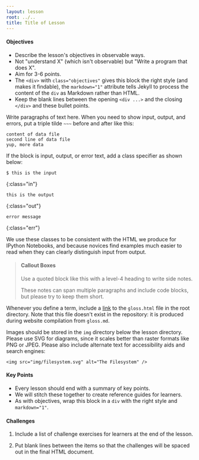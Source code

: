 ```yaml
---
layout: lesson
root: ../..
title: Title of Lesson
---
```

<div class="objectives" markdown="1">

#### Objectives
*   Describe the lesson's objectives in observable ways.
*   Not "understand X" (which isn't observable) but "Write a program that does X".
*   Aim for 3-6 points.
*   The `<div>` with `class="objectives"` gives this block the right style (and makes it findable),
    the `markdown="1"` attribute tells Jekyll to process the content of the `div` as Markdown
    rather than HTML.
*   Keep the blank lines between the opening `<div ...>` and the closing `</div>` and these bullet points.

</div>

Write paragraphs of text here.
When you need to show input, output, and errors,
put a triple tilde `~~~` before and after like this:

~~~
content of data file
second line of data file
yup, more data
~~~

If the block is input, output, or error text,
add a class specifier as shown below:

~~~
$ this is the input
~~~
{:class="in"}
~~~
this is the output
~~~
{:class="out"}
~~~
error message
~~~
{:class="err"}

We use these classes to be consistent with the HTML we produce for IPython Notebooks,
and because novices find examples much easier to read
when they can clearly distinguish input from output.

> #### Callout Boxes
> 
> Use a quoted block like this with a level-4 heading to write side notes.
> 
> These notes can span multiple paragraphs and include code blocks,
> but please try to keep them short.

Whenever you define a term,
include a [link](../../gloss.html#link)
to the `gloss.html` file in the root directory.
Note that this file doesn't exist in the repository:
it is produced during website compilation from `gloss.md`.

Images should be stored in the `img` directory below the lesson directory.
Please use SVG for diagrams,
since it scales better than raster formats like PNG or JPEG.
Please also include alternate text for accessibility aids and search engines:

~~~
<img src="img/filesystem.svg" alt="The Filesystem" />
~~~

<div class="keypoints" markdown="1">

#### Key Points
*   Every lesson should end with a summary of key points.
*   We will stitch these together to create reference guides for learners.
*   As with objectives, wrap this block in a `div` with the right style and `markdown="1"`.

</div>

<div class="challenges" markdown="1">

#### Challenges

1.  Include a list of challenge exercises for learners at the end of the lesson.

2.  Put blank lines between the items so that the challenges will be spaced out in the final HTML document.

</div>
